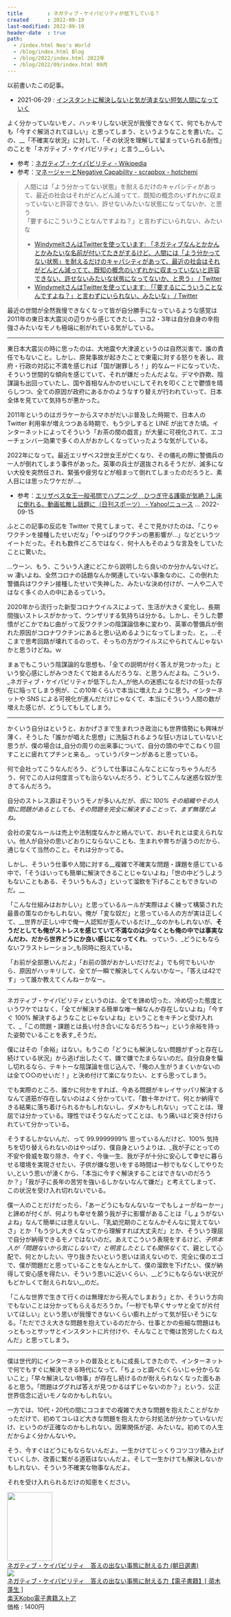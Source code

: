 ```yaml
---
title        : ネガティブ・ケイパビリティが低下している？
created      : 2022-09-19
last-modified: 2022-09-19
header-date  : true
path:
  - /index.html Neo's World
  - /blog/index.html Blog
  - /blog/2022/index.html 2022年
  - /blog/2022/09/index.html 09月
---
```


以前書いたこの記事。

- 2021-06-29 : [インスタントに解決しないと気が済まない短気人間になっていく](/blog/2021/06/29-01.html)

よく分かっていないモノ、ハッキリしない状況が我慢できなくて、何でもかんでも「今すぐ解消されてほしい」と思ってしまう、というようなことを書いた。この、__「不確実な状況」に対して、「その状況を理解して留まっていられる耐性」のことを「ネガティブ・ケイパビリティ」と言う__らしい。

- 参考：[ネガティブ・ケイパビリティ - Wikipedia](https://ja.wikipedia.org/wiki/%E3%83%8D%E3%82%AC%E3%83%86%E3%82%A3%E3%83%96%E3%83%BB%E3%82%B1%E3%82%A4%E3%83%91%E3%83%93%E3%83%AA%E3%83%86%E3%82%A3)
- 参考：[マネージャーとNegative Capability - scrapbox - hotchemi](https://scrapbox.io/hotchemi/%E3%83%9E%E3%83%8D%E3%83%BC%E3%82%B8%E3%83%A3%E3%83%BC%E3%81%A8Negative_Capability)

> 人間には「よう分かってない状態」を耐えるだけのキャパシティがあって、最近の社会はそれがどんどん減ってて、既知の概念のいずれかに収まっていないと許容できない、許せないみたいな状態になってないか、と思う  
> 「要するにこういうことなんですよね？」と言わずにいられない、みたいな
> 
> - [WindymeltさんはTwitterを使っています: 「ネガティブなんとかかんとかみたいな名前が付いてたきがするけど、人間には「よう分かってない状態」を耐えるだけのキャパシティがあって、最近の社会はそれがどんどん減ってて、既知の概念のいずれかに収まっていないと許容できない、許せないみたいな状態になってないか、と思う」 / Twitter](https://mobile.twitter.com/windymelt/status/1570298842133962759)
> - [WindymeltさんはTwitterを使っています: 「「要するにこういうことなんですよね？」と言わずにいられない、みたいな」 / Twitter](https://mobile.twitter.com/windymelt/status/1570298967455600640)

最近の世間が全然我慢できなくなって皆が自分勝手になっているような感覚は2011年の東日本大震災の辺りから感じてきたし、ココ2・3年は自分自身の辛抱強さみたいなモノも極端に削がれている気がしている。

---

東日本大震災の時に思ったのは、大地震や大津波というのは自然災害で、誰の責任でもないこと。しかし、原発事故が起きたことで東電に対する怒りを表し、政府・行政の対応に不満を感じれば「国が謝罪しろ！」的なムードになっていた、そういう世間的な傾向を感じていて、それが嫌だったんだよな。デマや詐欺、陰謀論も出回っていたし、国や首相なんかのせいにしてそれを叩くことで鬱憤を晴らしつつ、全ての原因が政府にあるかのようなすり替えが行われていって、日本全体を見ていて気持ちが悪かった。

2011年というのはガラケーからスマホがだいぶ普及した時期で、日本人の Twitter 利用率が増えつつある時期で、もう少しすると LINE が出てきた頃。インターネットによってそういう「お茶の間の戯言」が大量に可視化されて、エコーチェンバー効果で多くの人がおかしくなっていったような気がしている。

2022年になって。最近エリザベス2世女王が亡くなり、その儀礼の際に警備兵の一人が倒れてしまう事件があった。英軍の兵士が選抜されるそうだが、滅多にない大役を突然任され、緊張や疲労などが相まって倒れてしまったのだろうと、素人目には思ったワケだが…。

- 参考：[エリザベス女王一般弔問でハプニング　ひつぎ守る護衛が気絶？し床に倒れる、動画拡散し話題に（日刊スポーツ） - Yahoo!ニュース](https://news.yahoo.co.jp/articles/9492db2340d3562a5050bf8a7f5cbcb7d8bfb428) … 2022-09-15

ふとこの記事の反応を Twitter で見てしまって、そこで見かけたのは、「こりゃワクチンを接種したせいだな」「やっぱりワクチンの悪影響が…」などというツイートだった。それも数件どころではなく、何十人もそのような言及をしていたことに驚いた。

…ウーン、もう、こういう人達にどこから説明したら良いのか分かんないけど。ｗ 凄いよね、全然コロナの話題なんか関連していない事象なのに、この倒れた警備兵はワクチン接種したせいで失神した、みたいな決め付けが、一人や二人ではなく多くの人の中にあるっていう。

2020年から流行った新型コロナウイルスによって、生活が大きく変化し、長期間強いストレスがかかって、ウンザリする気持ちは分かる。しかし、そうした鬱憤がどこかでねじ曲がって反ワクチンの陰謀論信奉に変わり、英軍の警備兵が倒れた原因がコロナワクチンにあると思い込めるようになってしまった、と。…そこまで思考回路が壊れてるのって、そっちの方がウイルスにやられてんじゃないかと思うけどね。ｗ

まぁでもこういう陰謀論的な思想も、「全ての説明が付く答えが見つかった」という安心感にしがみつきたくて始まるんだろうな、と思うんだよね。こういう、_ネガティブ・ケイパビリティが低下した人_が他人の迷惑になるだけの狂った存在に陥ってしまう例が、この10年くらいで本当に増えたように思う。インターネットや SNS による可視化が進んだだけじゃなくて、本当にそういう人間の数が増えた感じが、どうしてもしてしまう。

---

かくいう自分はというと、おかげさまで生まれつき政治にも世界情勢にも興味が薄く、そうした「誰かが唱えた思想」に洗脳されるような狂い方はしていないと思うが、僕の場合は_自分の周りの出来事について、自分の頭の中でこねくり回すことに疲れてプチンと来る_、っていうパターンがあると思っている。

何で会社ってこうなんだろう、どうして仕事はこんなことになっちゃうんだろう、何でこの人は何度言っても治らないんだろう、どうしてこんな迷惑な奴が生きてるんだろう。

自分のストレス源はそういうモノが多いんだが、_仮に 100% その組織やその人間に問題があるとしても、その問題を完全に解決することって、まず無理だよね。_

会社の変なルールは売上や法制度なんかと絡んでいて、おいそれとは変えられない。他人が自分の思いどおりにならないことも、生まれや育ちが違うのだから、通じなくて当然のこと。それは分かってる。

しかし、そういう仕事や人間に対する__複雑で不確実な問題・課題を感じている中で、「そうはいっても簡単に解決できることじゃないよね」「世の中どうしようもないこともある、そういうもんさ」といって溜飲を下げることもできないのだ。__

「こんな仕組みはおかしい」と思っているルールが実際はよく練って構築された最善の策なのかもしれない。俺が「変な奴だ」と思っている人の方が実は正しくて、__世界が正しい中で俺一人認知が歪んでいるだけ__なのかもしれないが、__そうだとしても俺がストレスを感じていて不満なのは少なくとも俺の中では事実なんだわ、だから世界どうにか良い感じになってくれ__、っていう、_どうにもならないフラストレーション_も同時に抱えている。

「お前が全部悪いんだよ」「お前の頭がおかしいだけだよ」でも何でもいいから、原因がハッキリして、全てが一瞬で解決してくんないかなー。「答えは42です」って誰か教えてくんねーかなー。

---

ネガティブ・ケイパビリティというのは、全てを諦め切った、冷め切った態度というワケではなく、「全てが解決する簡単な唯一解なんか存在しないよね」「今すぐ 100% 解決するようなことじゃないよね」ということをキチンと受け入れて、_「この問題・課題とは長い付き合いになるだろうね～」という余裕を持った姿勢でいることを表す_そうだ。

僕にはその「余裕」はない。もうこの「どうにも解決しない問題がずっと存在し続けている状況」から逃げ出したくて、嫌で嫌でたまらないのだ。自分自身を騙し切れるなら、テキトーな陰謀論を信じ込んで、「俺の人生がうまくいかないのは全て○○のせいだ！」と決め付けて楽になりたい、とすら思ってしまう。

でも実際のところ、誰かに何かをすれば、今ある問題がキレイサッパリ解決するなんて道筋が存在しないのはよく分かっていて、「数十年かけて、何とか納得できる結果に落ち着けられるかもしれないし、ダメかもしれない」ってことは、理屈では分かっている。理性ではそうなんだってことは、もう痛いほど突き付けられていて分かっている。

そうするしかないんだ、って 99.9999999% 思っているんだけど、100% 気持ちを切り替えられないのはやっぱり、僕自身というよりは、_我が子にとっての不安や脅威を取り除き、今すぐ、今後一生、我が子が十分に安心して幸せに暮らせる環境を実現させたい、子供が嫌な思いをする時間は一秒でもなくしてやりたい_という思いが湧くから、「本当に今すぐ解決することはできないのだろうか？」「我が子に長年の苦労を強いるしかないなんて嫌だ」と考えてしまって、この状況を受け入れ切れないでいる。

僕一人のことだけだったら、「あーどうにもなんないなーでもしょーがねーかー」と諦めが付くが、何よりも幸せを願う我が子に影響があることは「しょうがないよね」なんて簡単には思えないし、「乳幼児期のことなんかそんなに覚えてないさ」とか「もう少し大きくなってから理解すれば大丈夫だ」とか、そういう理屈で自分が納得できるモノではないのだ。あえてこういう表現をするけど、_子供本人が「問題ないから気にしないで」と明言したとしても関係なくて_、親として心配で、何とかしたい、守り抜きたいという思いは消えないので、完全に僕のエゴで、僕が問題だと思っていることをなんとかして、僕の溜飲を下げたい、僕が納得して安心感を得たい、そういう思いに近いくらい、__どうにもならない状況がもどかしくて耐えられない__のだ。

「こんな世界で生きて行くのは無理だから死んでしまおう」とか、そういう方向でもないことは分かってもらえるだろうか。「一秒でも早くサッサと全てが片付いてほしい」という思いが我慢できないくらい膨れ上がって気が狂いそうになる。「ただでさえ大きな問題を抱えているのだから、仕事とかの些細な問題はもっともっとサッサとインスタントに片付けや、そんなことで俺は苦労したくねえんだ」と思ってしまう。

---

僕は世代的にインターネットの普及とともに成長してきたので、インターネットで何でもすぐに解決できる時代になって、「ちょっと調べたくらいじゃ分からないこと」「早々解決しない物事」が存在し続けるのが耐えられなくなった面もあると思う。「問題はググれば答えが見つかるはずじゃないのか？」という、公正世界信念に近いモノなのかもしれない。

一方では、10代・20代の間にココまでの複雑で大きな問題を抱えたことがなかっただけで、初めてコレほど大きな問題を抱えたから対処法が分かっていないだけ、というのが正確なのかもしれない。因果関係が逆、みたいな。初めての人生だからよく分かんないや。

そう、今すぐはどうにもならないんだよ。一生かけてじっくりコツコツ積み上げていくしか、改善に繋がる道筋はないんだよ。そして一生かけても解決しないかもしれない、そういう不確実な物事なんだよ。

それを受け入れられるだけの知恵をください。

<div class="ad-amazon">
  <div class="ad-amazon-image">
    <a href="https://www.amazon.co.jp/dp/B0772WGXFS?tag=neos21-22&amp;linkCode=osi&amp;th=1&amp;psc=1">
      <img src="https://m.media-amazon.com/images/I/51qt4nzHzEL._SL160_.jpg" width="105" height="160">
    </a>
  </div>
  <div class="ad-amazon-info">
    <div class="ad-amazon-title">
      <a href="https://www.amazon.co.jp/dp/B0772WGXFS?tag=neos21-22&amp;linkCode=osi&amp;th=1&amp;psc=1">ネガティブ・ケイパビリティ　答えの出ない事態に耐える力 (朝日選書)</a>
    </div>
  </div>
</div>

<div class="ad-rakuten">
  <div class="ad-rakuten-image">
    <a href="https://hb.afl.rakuten.co.jp/hgc/g00reb42.waxycf23.g00reb42.waxyd080/?pc=https%3A%2F%2Fitem.rakuten.co.jp%2Frakutenkobo-ebooks%2F355cb25e903a371db984bf7ba67b60b4%2F&amp;m=http%3A%2F%2Fm.rakuten.co.jp%2Frakutenkobo-ebooks%2Fi%2F16872495%2F">
      <img src="https://thumbnail.image.rakuten.co.jp/@0_mall/rakutenkobo-ebooks/cabinet/8758/2000005658758.jpg?_ex=128x128">
    </a>
  </div>
  <div class="ad-rakuten-info">
    <div class="ad-rakuten-title">
      <a href="https://hb.afl.rakuten.co.jp/hgc/g00reb42.waxycf23.g00reb42.waxyd080/?pc=https%3A%2F%2Fitem.rakuten.co.jp%2Frakutenkobo-ebooks%2F355cb25e903a371db984bf7ba67b60b4%2F&amp;m=http%3A%2F%2Fm.rakuten.co.jp%2Frakutenkobo-ebooks%2Fi%2F16872495%2F">ネガティブ・ケイパビリティ　答えの出ない事態に耐える力【電子書籍】[ 帚木蓬生 ]</a>
    </div>
    <div class="ad-rakuten-shop">
      <a href="https://hb.afl.rakuten.co.jp/hgc/g00reb42.waxycf23.g00reb42.waxyd080/?pc=https%3A%2F%2Fwww.rakuten.co.jp%2Frakutenkobo-ebooks%2F&amp;m=http%3A%2F%2Fm.rakuten.co.jp%2Frakutenkobo-ebooks%2F">楽天Kobo電子書籍ストア</a>
    </div>
    <div class="ad-rakuten-price">価格 : 1400円</div>
  </div>
</div>
